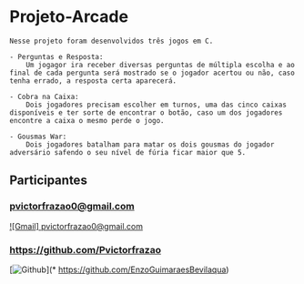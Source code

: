 # Projeto-Arcade

    Nesse projeto foram desenvolvidos três jogos em C. 

    - Perguntas e Resposta:
        Um jogagor ira receber diversas perguntas de múltipla escolha e ao final de cada pergunta será mostrado se o jogador acertou ou não, caso tenha errado, a resposta certa aparecerá.

    - Cobra na Caixa: 
        Dois jogadores precisam escolher em turnos, uma das cinco caixas disponíveis e ter sorte de encontrar o botão, caso um dos jogadores encontre a caixa o mesmo perde o jogo.

    - Gousmas War:
        Dois jogadores batalham para matar os dois gousmas do jogador adversário safendo o seu nível de fúria ficar maior que 5.

## Participantes

### pvictorfrazao0@gmail.com

[![Gmail] pvictorfrazao0@gmail.com](mailto:)

### https://github.com/Pvictorfrazao

[![Github](https://img.shields.io/badge/GitHub-100000?style=for-the-badge&logo=github&logoColor=white)](* https://github.com/EnzoGuimaraesBevilaqua)
